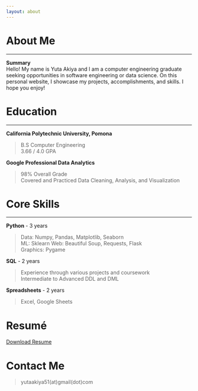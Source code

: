```yaml
---
layout: about 
---
```


# About Me
---
**Summary**  
Hello! My name is Yuta Akiya and I am a computer engineering graduate seeking opportunities in software engineering or data science. 
On this personal website, I showcase my projects, accomplishments, and skills. I hope you enjoy!  


# Education
---
**California Polytechnic University, Pomona**
> B.S Computer Engineering  
> 3.66 / 4.0 GPA  


**Google Professional Data Analytics**
> 98% Overall Grade  
> Covered and Practiced Data Cleaning, Analysis, and Visualization


# Core Skills  
---
**Python** - 3 years
> Data: Numpy, Pandas, Matplotlib, Seaborn  
> ML: Sklearn
> Web: Beautiful Soup, Requests, Flask  
> Graphics: Pygame


**SQL**  - 2 years
> Experience through various projects and coursework  
> Intermediate to Advanced DDL and DML


**Spreadsheets** - 2 years
> Excel, Google Sheets


# Resumé
<a href="" download>Download Resume</a>

# Contact Me 
> yutaakiya51(at)gmail(dot)com
